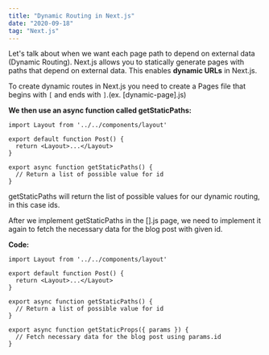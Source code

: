 ```yaml
---
title: "Dynamic Routing in Next.js"
date: "2020-09-18"
tag: "Next.js"
---
```


Let's talk about when we want each page path to depend on external data (Dynamic Routing). Next.js allows you to statically generate pages with paths that depend on external data. This enables **dynamic URLs** in Next.js.

To create dynamic routes in Next.js you need to create a Pages file that begins with `[` and ends with `]`.(ex. [dynamic-page].js)

**We then use an async function called getStaticPaths:**

```
import Layout from '../../components/layout'

export default function Post() {
  return <Layout>...</Layout>
}

export async function getStaticPaths() {
  // Return a list of possible value for id
}
```

getStaticPaths will return the list of possible values for our dynamic routing, in this case ids.

After we implement getStaticPaths in the [].js page, we need to implement it again to fetch the necessary data for the blog post with given id.

**Code:**

```
import Layout from '../../components/layout'

export default function Post() {
  return <Layout>...</Layout>
}

export async function getStaticPaths() {
  // Return a list of possible value for id
}

export async function getStaticProps({ params }) {
  // Fetch necessary data for the blog post using params.id
}
```
